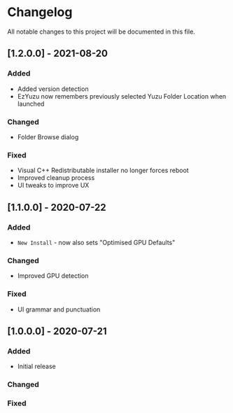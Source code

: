 # Changelog
All notable changes to this project will be documented in this file.


## [1.2.0.0] - 2021-08-20
### Added
- Added version detection
- EzYuzu now remembers previously selected Yuzu Folder Location when launched 
### Changed
- Folder Browse dialog 
### Fixed
- Visual C++ Redistributable installer no longer forces reboot
- Improved cleanup process
- UI tweaks to improve UX


## [1.1.0.0] - 2020-07-22
### Added
- ```New Install``` - now also sets "Optimised GPU Defaults"
### Changed
- Improved GPU detection 
### Fixed
- UI grammar and punctuation


## [1.0.0.0] - 2020-07-21
### Added
- Initial release
### Changed
### Fixed
